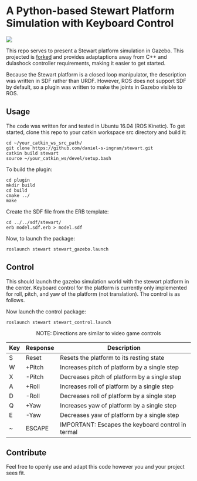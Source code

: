 # A Python-based Stewart Platform Simulation with Keyboard Control

![](https://github.com/daniel-s-ingram/stewart/blob/master/gif/stewart.gif)

This repo serves to present a Stewart platform simulation in Gazebo. This projected is [forked](https://github.com/daniel-s-ingram/stewart) and provides adaptaptions away from C++ and dulashock controller requirements, making it easier to get started.  

Because the Stewart platform is a closed loop manipulator, the description was written in SDF rather than URDF. However, ROS does not support SDF by default, so a plugin was written to make the joints in Gazebo visible to ROS.

## Usage
The code was written for and tested in Ubuntu 16.04 (ROS Kinetic). To get started, clone this repo to your catkin workspace src directory and build it:

```
cd ~/your_catkin_ws_src_path/  
git clone https://github.com/daniel-s-ingram/stewart.git  
catkin build stewart
source ~/your_catkin_ws/devel/setup.bash
```

To build the plugin:

```
cd plugin  
mkdir build  
cd build  
cmake ../  
make  
```

Create the SDF file from the ERB template:

```
cd ../../sdf/stewart/
erb model.sdf.erb > model.sdf
```

Now, to launch the package:

```
roslaunch stewart stewart_gazebo.launch
```

## Control
This should launch the gazebo simulation world with the stewart platform in the center. Keyboard control for the platform is currently only implemented for roll, pitch, and yaw of the platform (not translation). The control is as follows.

Now launch the control package:

```
roslaunch stewart stewart_control.launch
```

<center>
NOTE: Directions are similar to video game controls
  
  
  
| Key | Response   | Description                                                 |
|-----|------------|-------------------------------------------------------------|
| S   | Reset      | Resets the platform to its resting state                    |
| W   | +Pitch     | Increases pitch of platform by a single step                |
| X   | -Pitch     | Decreases pitch of platform by a single step                |
| A   | +Roll      | Increases roll of platform by a single step                 |
| D   | -Roll      | Decreases roll of platform by a single step                 |
| Q   | +Yaw       | Increases yaw of platform by a single step                  |
| E   | -Yaw       | Decreases yaw of platform by a single step                  |
| ~   | ESCAPE    | IMPORTANT: Escapes the keyboard control in termal           |
</center>


## Contribute
Feel free to openly use and adapt this code however you and your project sees fit. 
